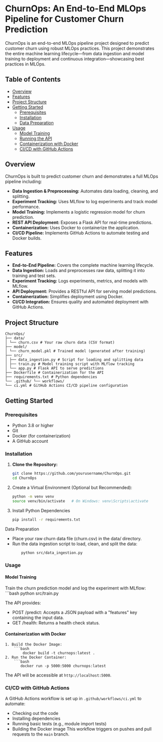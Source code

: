 # ChurnOps: An End-to-End MLOps Pipeline for Customer Churn Prediction

ChurnOps is an end-to-end MLOps pipeline project designed to predict customer churn using robust MLOps practices. This project demonstrates the entire machine learning lifecycle—from data ingestion and model training to deployment and continuous integration—showcasing best practices in MLOps.

## Table of Contents

- [Overview](#overview)
- [Features](#features)
- [Project Structure](#project-structure)
- [Getting Started](#getting-started)
  - [Prerequisites](#prerequisites)
  - [Installation](#installation)
  - [Data Preparation](#data-preparation)
- [Usage](#usage)
  - [Model Training](#model-training)
  - [Running the API](#running-the-api)
  - [Containerization with Docker](#containerization-with-docker)
  - [CI/CD with GitHub Actions](#cicd-with-github-actions)

## Overview

ChurnOps is built to predict customer churn and demonstrates a full MLOps pipeline including:
- **Data Ingestion & Preprocessing:** Automates data loading, cleaning, and splitting.
- **Experiment Tracking:** Uses MLflow to log experiments and track model performance.
- **Model Training:** Implements a logistic regression model for churn prediction.
- **REST API Deployment:** Exposes a Flask API for real-time predictions.
- **Containerization:** Uses Docker to containerize the application.
- **CI/CD Pipeline:** Implements GitHub Actions to automate testing and Docker builds.

## Features

- **End-to-End Pipeline:** Covers the complete machine learning lifecycle.
- **Data Ingestion:** Loads and preprocesses raw data, splitting it into training and test sets.
- **Experiment Tracking:** Logs experiments, metrics, and models with MLflow.
- **API Deployment:** Provides a RESTful API for serving model predictions.
- **Containerization:** Simplifies deployment using Docker.
- **CI/CD Integration:** Ensures quality and automated deployment with GitHub Actions.

## Project Structure
```console
ChurnOps/ 
├── data/ 
│ └── churn.csv # Your raw churn data (CSV format) 
├── model/ 
│ └── churn_model.pkl # Trained model (generated after training) 
├── src/ 
│ ├── data_ingestion.py # Script for loading and splitting data 
│ ├── train.py # Model training script with MLflow tracking 
│ └── app.py # Flask API to serve predictions 
├── Dockerfile # Containerization for the API 
├── requirements.txt # Python dependencies 
└── .github/ └── workflows/ 
└── ci.yml # GitHub Actions CI/CD pipeline configuration
```


## Getting Started

### Prerequisites

- Python 3.8 or higher
- Git
- Docker (for containerization)
- A GitHub account

### Installation

1. **Clone the Repository:**

   ```bash
   git clone https://github.com/yourusername/ChurnOps.git
   cd ChurnOps


2. Create a Virtual Environment (Optional but Recommended):

    ```bash
    python -m venv venv
    source venv/bin/activate   # On Windows: venv\Scripts\activate

3. Install Python Dependencies
    ```bash
    pip install -r requirements.txt


Data Preparation
- Place your raw churn data file (churn.csv) in the data/ directory.
- Run the data ingestion script to load, clean, and split the data:
    ```bash
        python src/data_ingestion.py

### Usage
#### Model Training
Train the churn prediction model and log the experiment with MLflow:
    ```bash
        python src/train.py


The API provides:
- POST /predict: Accepts a JSON payload with a "features" key containing the input data.
- GET /health: Returns a health check status.
#### Containerization with Docker
    1. Build the Docker Image:
        ```bash
            docker build -t churnops:latest .
    2. Run the Docker Container:
        ```bash
           docker run -p 5000:5000 churnops:latest
 
The API will be accessible at `http://localhost:5000`.

### CI/CD with GitHub Actions
A GitHub Actions workflow is set up in `.github/workflows/ci.yml` to automate:

- Checking out the code
- Installing dependencies
- Running basic tests (e.g., module import tests)
- Building the Docker image
This workflow triggers on pushes and pull requests to the `main` branch.